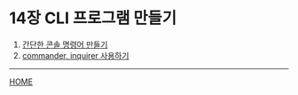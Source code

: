 # 14장 CLI 프로그램 만들기

1. [간단한 콘솔 명령어 만들기](./01.md)
2. [commander, inquirer 사용하기](./02.md)

-----
[HOME](../../README.md)
